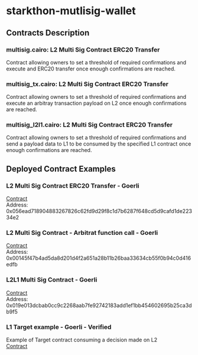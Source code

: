 # starkthon-mutlisig-wallet

## Contracts Description


### multisig.cairo: L2 Multi Sig Contract ERC20 Transfer
Contract allowing owners to set a threshold of required confirmations and execute and ERC20 transfer once enough confirmations are reached.

### multisig_tx.cairo: L2 Multi Sig Contract ERC20 Transfer
Contract allowing owners to set a threshold of required confirmations and execute an arbitray transaction payload on L2 once enough confirmations are reached.

### multisig_l2l1.cairo: L2 Multi Sig Contract ERC20 Transfer
Contract allowing owners to set a threshold of required confirmations and send a payload data to L1 to be consumed by the specified L1 contract once enough confirmations are reached.

## Deployed Contract Examples



### L2 Multi Sig Contract ERC20 Transfer - Goerli
[Contract](https://goerli.voyager.online/contracts/0x056ead718904883267826c62fd9d29f8c1d7b6287f648cd5d9cafd1de22334e2) </br>
Address: 0x056ead718904883267826c62fd9d29f8c1d7b6287f648cd5d9cafd1de22334e2

### L2 Multi Sig Contract - Arbitrat function call - Goerli
[Contract](https://goerli.voyager.online/contracts/0x00145f47b4ad5da8d201d4f2a651a28b11b26baa33634cb55f0b94c0d416edfb) </br>
Address: 0x00145f47b4ad5da8d201d4f2a651a28b11b26baa33634cb55f0b94c0d416edfb


### L2L1 Multi Sig Contract - Goerli
[Contract](https://goerli.voyager.online/contracts/0x01470297d544ad1f338376f77cad34ff6cc03b5fa89e5c952d437ca5f7194044) </br>
Address: 0x019e013dcbab0cc9c2268aab7fe92742183add1ef1bb454602695b25ca3db9f5

### L1 Target example  - Goerli - Verified
Example of Target contract consuming a decision made on L2 </br>
[Contract](https://goerli.etherscan.io/address/0xf18a5b57d9848cd8ae8c3ce044dae95ac93bd039#readContract)
